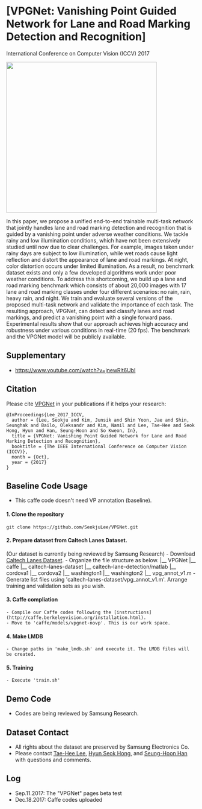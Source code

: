 # [VPGNet: Vanishing Point Guided Network for Lane and Road Marking Detection and Recognition]

International Conference on Computer Vision (ICCV) 2017

<img src="./teaser.png" width="400">

In this paper, we propose a unified end-to-end trainable multi-task network that jointly handles lane and road marking detection and recognition that is guided by a vanishing point under adverse weather conditions. We tackle rainy and low illumination conditions, which have not been extensively studied until now due to clear challenges. For example, images taken under rainy days are subject to low illumination, while wet roads cause light reflection and distort the appearance of lane and road markings. At night, color distortion occurs under limited illumination. As a result, no benchmark dataset exists and only a few developed algorithms work under poor weather conditions. To address this shortcoming, we build up a lane and road marking benchmark which consists of about 20,000 images with 17 lane and road marking classes under four different scenarios: no rain, rain, heavy rain, and night. We train and evaluate several versions of the proposed multi-task network and validate the importance of each task. The resulting approach, VPGNet, can detect and classify lanes and road markings, and predict a vanishing point with a single forward pass. Experimental results show that our approach achieves high accuracy and robustness under various conditions in real-time (20 fps). The benchmark and the VPGNet model will be publicly available. 


## Supplementary
+ https://www.youtube.com/watch?v=jnewRlt6UbI


## Citation
Please cite [VPGNet](http://openaccess.thecvf.com/content_iccv_2017/html/Lee_VPGNet_Vanishing_Point_ICCV_2017_paper.html) in your publications if it helps your research:
    
    @InProceedings{Lee_2017_ICCV,
      author = {Lee, Seokju and Kim, Junsik and Shin Yoon, Jae and Shin, Seunghak and Bailo, Oleksandr and Kim, Namil and Lee, Tae-Hee and Seok Hong, Hyun and Han, Seung-Hoon and So Kweon, In},
      title = {VPGNet: Vanishing Point Guided Network for Lane and Road Marking Detection and Recognition},
      booktitle = {The IEEE International Conference on Computer Vision (ICCV)},
      month = {Oct},
      year = {2017}
    }


## Baseline Code Usage
+ This caffe code doesn't need VP annotation (baseline).
#### 1. Clone the repository
    git clone https://github.com/SeokjuLee/VPGNet.git

#### 2. Prepare dataset from Caltech Lanes Dataset.
(Our dataset is currently being reviewed by Samsung Research)
    - Download [Caltech Lanes Dataset](http://www.mohamedaly.info/datasets/caltech-lanes).
    - Organize the file structure as below.
    |__ VPGNet
        |__ caffe
        |__ caltech-lanes-dataset
            |__ caltech-lane-detection/matlab
            |__ cordova1
            |__ cordova2
            |__ washington1
            |__ washington2
            |__ vpg_annot_v1.m
    - Generate list files using 'caltech-lanes-dataset/vpg_annot_v1.m'. Arrange training and validation sets as you wish. 

#### 3. Caffe compliation
    - Compile our Caffe codes following the [instructions](http://caffe.berkeleyvision.org/installation.html).
    - Move to 'caffe/models/vpgnet-novp'. This is our work space.

#### 4. Make LMDB
    - Change paths in 'make_lmdb.sh' and execute it. The LMDB files will be created.
    
#### 5. Training
    - Execute 'train.sh'
    

## Demo Code 
+ Codes are being reviewed by Samsung Research.


## Dataset Contact
+ All rights about the dataset are preserved by Samsung Electronics Co.
+ Please contact [Tae-Hee Lee](mailto:th810.lee@samsung.com), [Hyun Seok Hong](mailto:hyunseok76.hong@samsung.com), and [Seung-Hoon Han](mailto:luoes.han@samsung.com) with questions and comments.


## Log
+ Sep.11.2017: The "VPGNet" pages beta test
+ Dec.18.2017: Caffe codes uploaded
